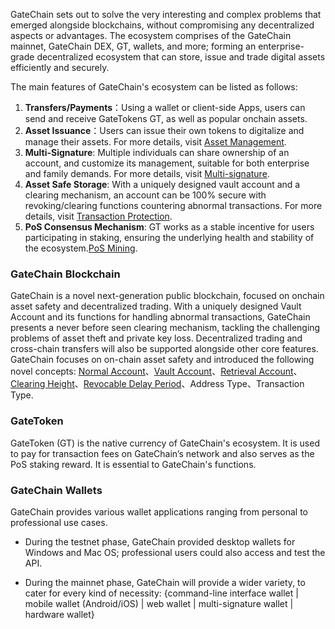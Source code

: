 GateChain sets out to solve the very interesting and complex problems that emerged alongside blockchains, without compromising any decentralized aspects or advantages. The ecosystem comprises of the GateChain mainnet, GateChain DEX, GT, wallets, and more; forming an enterprise-grade decentralized ecosystem that can store, issue and trade digital assets efficiently and securely.

The main features of GateChain's ecosystem can be listed as follows:

1. **Transfers/Payments**：Using a wallet or client-side Apps, users can send and receive GateTokens GT, as well as popular onchain assets.
2. **Asset Issuance**：Users can issue their own tokens to digitalize and manage their assets. For more details, visit [Asset Management](../gatechain/gatechain-asset.md).
3. **Multi-Signature**: Multiple individuals can share ownership of an account, and customize its management, suitable for both enterprise and family demands. For more details, visit [Multi-signature](../gatechain/gatechain-multisig.md).
4. **Asset Safe Storage**: With a uniquely designed vault account and a clearing mechanism, an account can be 100% secure with revoking/clearing functions countering abnormal transactions. For more details, visit [Transaction Protection](../gatechain/gatechain-security.md).
5. **PoS Consensus Mechanism**: GT works as a stable incentive for users participating in staking, ensuring the underlying health and stability of the ecosystem.[PoS Mining](../developers/gatechain-pos.md).

### GateChain Blockchain

<!--GateChain is a novel public chain of the next generation centered on asset safety and decentralized exchange. With a unique onchain vault account and clearing system, it offers creative solutions to  core problems  in the industry, from asset theft and private key missing, to decentralized trading and cross-chain transfer.  Unlike traditional blockchains, such as Bitcoin and Ethereum, GateChain has many novel features especially designed for asset safety, like  Normal Account, Vault Account, Clearing Height, Revocable Delay Period, Address Type,  and Transaction Type, many of which  are  introduced to the industry for the first time. For these new terms, we will give detailed explanation later.-->

GateChain is a novel next-generation public blockchain, focused on onchain asset safety and decentralized trading. With a uniquely designed Vault Account and its functions for handling abnormal transactions, GateChain presents a never before seen clearing mechanism, tackling the challenging problems of asset theft and private key loss. Decentralized trading and cross-chain transfers will also be supported alongside other core features. GateChain focuses on on-chain asset safety and introduced the following novel concepts: [Normal Account](#na)、[Vault Account](#va)、[Retrieval Account](#ra)、[Clearing Height](#ch)、[Revocable Delay Period](#rdp)、Address Type、Transaction Type.

<!--### GateChain DEX

<!--GateChain DEX, a decentralized exchange with matching engines of ultra high performance and low cost, can provide users with a safe, quick and  transparent trading experience as long as they have control over the private keys to their wallets. GateChain DEX leverages private owned encrypted wallets or hardware wallets to safeguard users’ assets and solves trust issues that centralized exchanges face. It also supports cross-chain transfer for multiple currencies. -->

<!--GateChain DEX, a decentralized exchange with matching engines of ultra high performance and low cost, thus providing users with a safe, quick and transparent trading experience Cross-chain transfes will be supported for multiple currencies. 


Anyone who has full control over his account's private keys can trade freely and safely. GateChain DEX does not store users' funds or private keys but leverages privately owned encrypted mobile or hardware wallets to safeguard users’ assets and solves the trust issues that arise when trading on centralized exchanges.-->

### GateToken

<!--GateChain Coin GC  is the native currency of GateChain mainnet. It  fuels the GateChain mainnet and is used to pay  transfer fee  on Gatechain network.It is the incentive reward for PoS staking at GateChain. In addition, it is  an important ecosystem  member for Gate.io exchange. -->

GateToken (GT) is the native currency of GateChain's ecosystem. It is used to pay for transaction fees on GateChain’s network and also serves as the PoS staking reward. It is essential to GateChain's functions.


### GateChain Wallets

<!--GateChain provides various wallet applications for individual, professional and enterprise users. At testnet phase, GateChain provides desktop wallets for Windows and Mac OS; professional users can also access and test using API. At mainnet phase, GateChain will provide command line wallet, mobile wallet for Android and iOS, Web wallet, multi-signature wallet, and hardware wallet, among other tools to cater to  individual and enterprise users.-->

GateChain provides various wallet applications ranging from personal to professional use cases.

* During the testnet phase, GateChain provided desktop wallets for Windows and Mac OS; professional users could also access and test the API.

* During the mainnet phase, GateChain will provide a wider variety, to cater for every kind of necessity: {command-line interface wallet | mobile wallet (Android/iOS) | web wallet | multi-signature wallet | hardware wallet}




